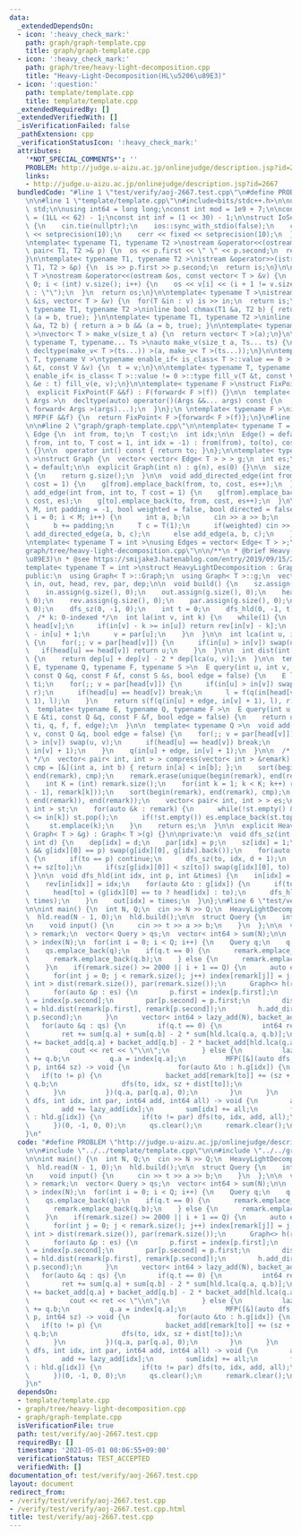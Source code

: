```yaml
---
data:
  _extendedDependsOn:
  - icon: ':heavy_check_mark:'
    path: graph/graph-template.cpp
    title: graph/graph-template.cpp
  - icon: ':heavy_check_mark:'
    path: graph/tree/heavy-light-decomposition.cpp
    title: "Heavy-Light-Decomposition(HL\u5206\u89E3)"
  - icon: ':question:'
    path: template/template.cpp
    title: template/template.cpp
  _extendedRequiredBy: []
  _extendedVerifiedWith: []
  _isVerificationFailed: false
  _pathExtension: cpp
  _verificationStatusIcon: ':heavy_check_mark:'
  attributes:
    '*NOT_SPECIAL_COMMENTS*': ''
    PROBLEM: http://judge.u-aizu.ac.jp/onlinejudge/description.jsp?id=2667
    links:
    - http://judge.u-aizu.ac.jp/onlinejudge/description.jsp?id=2667
  bundledCode: "#line 1 \"test/verify/aoj-2667.test.cpp\"\n#define PROBLEM \"http://judge.u-aizu.ac.jp/onlinejudge/description.jsp?id=2667\"\
    \n\n#line 1 \"template/template.cpp\"\n#include<bits/stdc++.h>\n\nusing namespace\
    \ std;\n\nusing int64 = long long;\nconst int mod = 1e9 + 7;\n\nconst int64 infll\
    \ = (1LL << 62) - 1;\nconst int inf = (1 << 30) - 1;\n\nstruct IoSetup {\n  IoSetup()\
    \ {\n    cin.tie(nullptr);\n    ios::sync_with_stdio(false);\n    cout << fixed\
    \ << setprecision(10);\n    cerr << fixed << setprecision(10);\n  }\n} iosetup;\n\
    \ntemplate< typename T1, typename T2 >\nostream &operator<<(ostream &os, const\
    \ pair< T1, T2 >& p) {\n  os << p.first << \" \" << p.second;\n  return os;\n\
    }\n\ntemplate< typename T1, typename T2 >\nistream &operator>>(istream &is, pair<\
    \ T1, T2 > &p) {\n  is >> p.first >> p.second;\n  return is;\n}\n\ntemplate< typename\
    \ T >\nostream &operator<<(ostream &os, const vector< T > &v) {\n  for(int i =\
    \ 0; i < (int) v.size(); i++) {\n    os << v[i] << (i + 1 != v.size() ? \" \"\
    \ : \"\");\n  }\n  return os;\n}\n\ntemplate< typename T >\nistream &operator>>(istream\
    \ &is, vector< T > &v) {\n  for(T &in : v) is >> in;\n  return is;\n}\n\ntemplate<\
    \ typename T1, typename T2 >\ninline bool chmax(T1 &a, T2 b) { return a < b &&\
    \ (a = b, true); }\n\ntemplate< typename T1, typename T2 >\ninline bool chmin(T1\
    \ &a, T2 b) { return a > b && (a = b, true); }\n\ntemplate< typename T = int64\
    \ >\nvector< T > make_v(size_t a) {\n  return vector< T >(a);\n}\n\ntemplate<\
    \ typename T, typename... Ts >\nauto make_v(size_t a, Ts... ts) {\n  return vector<\
    \ decltype(make_v< T >(ts...)) >(a, make_v< T >(ts...));\n}\n\ntemplate< typename\
    \ T, typename V >\ntypename enable_if< is_class< T >::value == 0 >::type fill_v(T\
    \ &t, const V &v) {\n  t = v;\n}\n\ntemplate< typename T, typename V >\ntypename\
    \ enable_if< is_class< T >::value != 0 >::type fill_v(T &t, const V &v) {\n  for(auto\
    \ &e : t) fill_v(e, v);\n}\n\ntemplate< typename F >\nstruct FixPoint : F {\n\
    \  explicit FixPoint(F &&f) : F(forward< F >(f)) {}\n\n  template< typename...\
    \ Args >\n  decltype(auto) operator()(Args &&... args) const {\n    return F::operator()(*this,\
    \ forward< Args >(args)...);\n  }\n};\n \ntemplate< typename F >\ninline decltype(auto)\
    \ MFP(F &&f) {\n  return FixPoint< F >{forward< F >(f)};\n}\n#line 4 \"test/verify/aoj-2667.test.cpp\"\
    \n\n#line 2 \"graph/graph-template.cpp\"\n\ntemplate< typename T = int >\nstruct\
    \ Edge {\n  int from, to;\n  T cost;\n  int idx;\n\n  Edge() = default;\n\n  Edge(int\
    \ from, int to, T cost = 1, int idx = -1) : from(from), to(to), cost(cost), idx(idx)\
    \ {}\n\n  operator int() const { return to; }\n};\n\ntemplate< typename T = int\
    \ >\nstruct Graph {\n  vector< vector< Edge< T > > > g;\n  int es;\n\n  Graph()\
    \ = default;\n\n  explicit Graph(int n) : g(n), es(0) {}\n\n  size_t size() const\
    \ {\n    return g.size();\n  }\n\n  void add_directed_edge(int from, int to, T\
    \ cost = 1) {\n    g[from].emplace_back(from, to, cost, es++);\n  }\n\n  void\
    \ add_edge(int from, int to, T cost = 1) {\n    g[from].emplace_back(from, to,\
    \ cost, es);\n    g[to].emplace_back(to, from, cost, es++);\n  }\n\n  void read(int\
    \ M, int padding = -1, bool weighted = false, bool directed = false) {\n    for(int\
    \ i = 0; i < M; i++) {\n      int a, b;\n      cin >> a >> b;\n      a += padding;\n\
    \      b += padding;\n      T c = T(1);\n      if(weighted) cin >> c;\n      if(directed)\
    \ add_directed_edge(a, b, c);\n      else add_edge(a, b, c);\n    }\n  }\n};\n\
    \ntemplate< typename T = int >\nusing Edges = vector< Edge< T > >;\n#line 2 \"\
    graph/tree/heavy-light-decomposition.cpp\"\n\n/**\n * @brief Heavy-Light-Decomposition(HL\u5206\
    \u89E3)\n * @see https://smijake3.hatenablog.com/entry/2019/09/15/200200\n */\n\
    template< typename T = int >\nstruct HeavyLightDecomposition : Graph< T > {\n\
    public:\n  using Graph< T >::Graph;\n  using Graph< T >::g;\n  vector< int > sz,\
    \ in, out, head, rev, par, dep;\n\n  void build() {\n    sz.assign(g.size(), 0);\n\
    \    in.assign(g.size(), 0);\n    out.assign(g.size(), 0);\n    head.assign(g.size(),\
    \ 0);\n    rev.assign(g.size(), 0);\n    par.assign(g.size(), 0);\n    dep.assign(g.size(),\
    \ 0);\n    dfs_sz(0, -1, 0);\n    int t = 0;\n    dfs_hld(0, -1, t);\n  }\n\n\
    \  /* k: 0-indexed */\n  int la(int v, int k) {\n    while(1) {\n      int u =\
    \ head[v];\n      if(in[v] - k >= in[u]) return rev[in[v] - k];\n      k -= in[v]\
    \ - in[u] + 1;\n      v = par[u];\n    }\n  }\n\n  int lca(int u, int v) const\
    \ {\n    for(;; v = par[head[v]]) {\n      if(in[u] > in[v]) swap(u, v);\n   \
    \   if(head[u] == head[v]) return u;\n    }\n  }\n\n  int dist(int u, int v) const\
    \ {\n    return dep[u] + dep[v] - 2 * dep[lca(u, v)];\n  }\n\n  template< typename\
    \ E, typename Q, typename F, typename S >\n  E query(int u, int v, const E &ti,\
    \ const Q &q, const F &f, const S &s, bool edge = false) {\n    E l = ti, r =\
    \ ti;\n    for(;; v = par[head[v]]) {\n      if(in[u] > in[v]) swap(u, v), swap(l,\
    \ r);\n      if(head[u] == head[v]) break;\n      l = f(q(in[head[v]], in[v] +\
    \ 1), l);\n    }\n    return s(f(q(in[u] + edge, in[v] + 1), l), r);\n  }\n\n\
    \  template< typename E, typename Q, typename F >\n  E query(int u, int v, const\
    \ E &ti, const Q &q, const F &f, bool edge = false) {\n    return query(u, v,\
    \ ti, q, f, f, edge);\n  }\n\n  template< typename Q >\n  void add(int u, int\
    \ v, const Q &q, bool edge = false) {\n    for(;; v = par[head[v]]) {\n      if(in[u]\
    \ > in[v]) swap(u, v);\n      if(head[u] == head[v]) break;\n      q(in[head[v]],\
    \ in[v] + 1);\n    }\n    q(in[u] + edge, in[v] + 1);\n  }\n\n  /* {parent, child}\
    \ */\n  vector< pair< int, int > > compress(vector< int > &remark) {\n    auto\
    \ cmp = [&](int a, int b) { return in[a] < in[b]; };\n    sort(begin(remark),\
    \ end(remark), cmp);\n    remark.erase(unique(begin(remark), end(remark)), end(remark));\n\
    \    int K = (int) remark.size();\n    for(int k = 1; k < K; k++) remark.emplace_back(lca(remark[k\
    \ - 1], remark[k]));\n    sort(begin(remark), end(remark), cmp);\n    remark.erase(unique(begin(remark),\
    \ end(remark)), end(remark));\n    vector< pair< int, int > > es;\n    stack<\
    \ int > st;\n    for(auto &k : remark) {\n      while(!st.empty() && out[st.top()]\
    \ <= in[k]) st.pop();\n      if(!st.empty()) es.emplace_back(st.top(), k);\n \
    \     st.emplace(k);\n    }\n    return es;\n  }\n\n  explicit HeavyLightDecomposition(const\
    \ Graph< T > &g) : Graph< T >(g) {}\n\nprivate:\n  void dfs_sz(int idx, int p,\
    \ int d) {\n    dep[idx] = d;\n    par[idx] = p;\n    sz[idx] = 1;\n    if(g[idx].size()\
    \ && g[idx][0] == p) swap(g[idx][0], g[idx].back());\n    for(auto &to : g[idx])\
    \ {\n      if(to == p) continue;\n      dfs_sz(to, idx, d + 1);\n      sz[idx]\
    \ += sz[to];\n      if(sz[g[idx][0]] < sz[to]) swap(g[idx][0], to);\n    }\n \
    \ }\n\n  void dfs_hld(int idx, int p, int &times) {\n    in[idx] = times++;\n\
    \    rev[in[idx]] = idx;\n    for(auto &to : g[idx]) {\n      if(to == p) continue;\n\
    \      head[to] = (g[idx][0] == to ? head[idx] : to);\n      dfs_hld(to, idx,\
    \ times);\n    }\n    out[idx] = times;\n  }\n};\n#line 6 \"test/verify/aoj-2667.test.cpp\"\
    \n\nint main() {\n  int N, Q;\n  cin >> N >> Q;\n  HeavyLightDecomposition<> hld(N);\n\
    \  hld.read(N - 1, 0);\n  hld.build();\n\n  struct Query {\n    int t, a, b;\n\
    \n    void input() {\n      cin >> t >> a >> b;\n    }\n  };\n\n  vector< int\
    \ > remark;\n  vector< Query > qs;\n  vector< int64 > sum(N);\n\n  vector< int\
    \ > index(N);\n  for(int i = 0; i < Q; i++) {\n    Query q;\n    q.input();\n\
    \    qs.emplace_back(q);\n    if(q.t == 0) {\n      remark.emplace_back(q.a);\n\
    \      remark.emplace_back(q.b);\n    } else {\n      remark.emplace_back(q.a);\n\
    \    }\n    if(remark.size() >= 2000 || i + 1 == Q) {\n      auto es = hld.compress(remark);\n\
    \      for(int j = 0; j < remark.size(); j++) index[remark[j]] = j;\n      vector<\
    \ int > dist(remark.size()), par(remark.size());\n      Graph<> h(remark.size());\n\
    \      for(auto &p : es) {\n        p.first = index[p.first];\n        p.second\
    \ = index[p.second];\n        par[p.second] = p.first;\n        dist[p.second]\
    \ = hld.dist(remark[p.first], remark[p.second]);\n        h.add_directed_edge(p.first,\
    \ p.second);\n      }\n      vector< int64 > lazy_add(N), backet_add(N);\n   \
    \   for(auto &q : qs) {\n        if(q.t == 0) {\n          int64 ret = 0;\n  \
    \        ret += sum[q.a] + sum[q.b] - 2 * sum[hld.lca(q.a, q.b)];\n          ret\
    \ += backet_add[q.a] + backet_add[q.b] - 2 * backet_add[hld.lca(q.a, q.b)];\n\
    \          cout << ret << \"\\n\";\n        } else {\n          lazy_add[q.a]\
    \ += q.b;\n          q.a = index[q.a];\n          MFP([&](auto dfs, int idx, int\
    \ p, int64 sz) -> void {\n            for(auto &to : h.g[idx]) {\n           \
    \   if(to != p) {\n                backet_add[remark[to]] += (sz + dist[to]) *\
    \ q.b;\n                dfs(to, idx, sz + dist[to]);\n              }\n      \
    \      }\n          })(q.a, par[q.a], 0);\n        }\n      }\n      MFP([&](auto\
    \ dfs, int idx, int par, int64 add, int64 all) -> void {\n        all += add;\n\
    \        add += lazy_add[idx];\n        sum[idx] += all;\n        for(auto &to\
    \ : hld.g[idx]) {\n          if(to != par) dfs(to, idx, add, all);\n        }\n\
    \      })(0, -1, 0, 0);\n      qs.clear();\n      remark.clear();\n    }\n  }\n\
    }\n"
  code: "#define PROBLEM \"http://judge.u-aizu.ac.jp/onlinejudge/description.jsp?id=2667\"\
    \n\n#include \"../../template/template.cpp\"\n\n#include \"../../graph/tree/heavy-light-decomposition.cpp\"\
    \n\nint main() {\n  int N, Q;\n  cin >> N >> Q;\n  HeavyLightDecomposition<> hld(N);\n\
    \  hld.read(N - 1, 0);\n  hld.build();\n\n  struct Query {\n    int t, a, b;\n\
    \n    void input() {\n      cin >> t >> a >> b;\n    }\n  };\n\n  vector< int\
    \ > remark;\n  vector< Query > qs;\n  vector< int64 > sum(N);\n\n  vector< int\
    \ > index(N);\n  for(int i = 0; i < Q; i++) {\n    Query q;\n    q.input();\n\
    \    qs.emplace_back(q);\n    if(q.t == 0) {\n      remark.emplace_back(q.a);\n\
    \      remark.emplace_back(q.b);\n    } else {\n      remark.emplace_back(q.a);\n\
    \    }\n    if(remark.size() >= 2000 || i + 1 == Q) {\n      auto es = hld.compress(remark);\n\
    \      for(int j = 0; j < remark.size(); j++) index[remark[j]] = j;\n      vector<\
    \ int > dist(remark.size()), par(remark.size());\n      Graph<> h(remark.size());\n\
    \      for(auto &p : es) {\n        p.first = index[p.first];\n        p.second\
    \ = index[p.second];\n        par[p.second] = p.first;\n        dist[p.second]\
    \ = hld.dist(remark[p.first], remark[p.second]);\n        h.add_directed_edge(p.first,\
    \ p.second);\n      }\n      vector< int64 > lazy_add(N), backet_add(N);\n   \
    \   for(auto &q : qs) {\n        if(q.t == 0) {\n          int64 ret = 0;\n  \
    \        ret += sum[q.a] + sum[q.b] - 2 * sum[hld.lca(q.a, q.b)];\n          ret\
    \ += backet_add[q.a] + backet_add[q.b] - 2 * backet_add[hld.lca(q.a, q.b)];\n\
    \          cout << ret << \"\\n\";\n        } else {\n          lazy_add[q.a]\
    \ += q.b;\n          q.a = index[q.a];\n          MFP([&](auto dfs, int idx, int\
    \ p, int64 sz) -> void {\n            for(auto &to : h.g[idx]) {\n           \
    \   if(to != p) {\n                backet_add[remark[to]] += (sz + dist[to]) *\
    \ q.b;\n                dfs(to, idx, sz + dist[to]);\n              }\n      \
    \      }\n          })(q.a, par[q.a], 0);\n        }\n      }\n      MFP([&](auto\
    \ dfs, int idx, int par, int64 add, int64 all) -> void {\n        all += add;\n\
    \        add += lazy_add[idx];\n        sum[idx] += all;\n        for(auto &to\
    \ : hld.g[idx]) {\n          if(to != par) dfs(to, idx, add, all);\n        }\n\
    \      })(0, -1, 0, 0);\n      qs.clear();\n      remark.clear();\n    }\n  }\n\
    }\n"
  dependsOn:
  - template/template.cpp
  - graph/tree/heavy-light-decomposition.cpp
  - graph/graph-template.cpp
  isVerificationFile: true
  path: test/verify/aoj-2667.test.cpp
  requiredBy: []
  timestamp: '2021-05-01 00:06:55+09:00'
  verificationStatus: TEST_ACCEPTED
  verifiedWith: []
documentation_of: test/verify/aoj-2667.test.cpp
layout: document
redirect_from:
- /verify/test/verify/aoj-2667.test.cpp
- /verify/test/verify/aoj-2667.test.cpp.html
title: test/verify/aoj-2667.test.cpp
---
```


